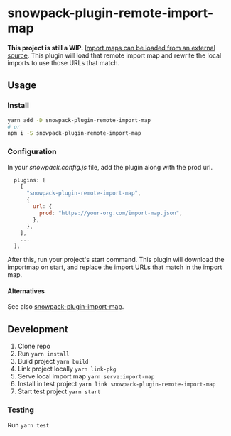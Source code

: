# snowpack-plugin-remote-import-map

**This project is still a WIP.** [Import maps can be loaded from an external source](https://github.com/WICG/import-maps#installation). This plugin will load that remote import map and rewrite the local imports to use those URLs that match.

## Usage

### Install

```sh
yarn add -D snowpack-plugin-remote-import-map
# or
npm i -S snowpack-plugin-remote-import-map
```

### Configuration

In your _snowpack.config.js_ file, add the plugin along with the prod url.

```js
  plugins: [
    [
      "snowpack-plugin-remote-import-map",
      {
        url: {
          prod: "https://your-org.com/import-map.json",
        },
      },
    ],
    ...
  ],
```

After this, run your project's start command. This plugin will download the importmap on start, and replace the import URLs that match in the import map.

#### Alternatives

See also [snowpack-plugin-import-map](https://github.com/zhoukekestar/snowpack-plugin-import-map).

## Development

1. Clone repo
1. Run `yarn install`
1. Build project `yarn build`
1. Link project locally `yarn link-pkg`
1. Serve local import map `yarn serve:import-map`
1. Install in test project `yarn link snowpack-plugin-remote-import-map`
1. Start test project `yarn start`

### Testing

Run `yarn test`
